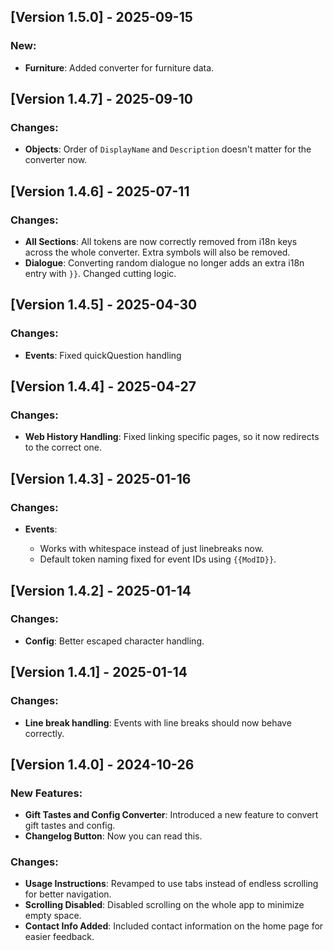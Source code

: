 ## [Version 1.5.0] - 2025-09-15

### New:
- **Furniture**: Added converter for furniture data.

## [Version 1.4.7] - 2025-09-10

### Changes:
- **Objects**: Order of `DisplayName` and `Description` doesn't matter for the converter now.

## [Version 1.4.6] - 2025-07-11

### Changes:
- **All Sections**: All tokens are now correctly removed from i18n keys across the whole converter. Extra symbols will also be removed.
- **Dialogue**: Converting random dialogue no longer adds an extra i18n entry with `}}`. Changed cutting logic. 

## [Version 1.4.5] - 2025-04-30

### Changes:
- **Events**: Fixed quickQuestion handling
    
## [Version 1.4.4] - 2025-04-27

### Changes:
- **Web History Handling**: Fixed linking specific pages, so it now redirects to the correct one.
    
## [Version 1.4.3] - 2025-01-16

### Changes:
- **Events**:

    - Works with whitespace instead of just linebreaks now.
    - Default token naming fixed for event IDs using `{{ModID}}`.

## [Version 1.4.2] - 2025-01-14

### Changes:
- **Config**: Better escaped character handling.

## [Version 1.4.1] - 2025-01-14

### Changes:
- **Line break handling**: Events with line breaks should now behave correctly.

## [Version 1.4.0] - 2024-10-26

### New Features:
- **Gift Tastes and Config Converter**: Introduced a new feature to convert gift tastes and config.
- **Changelog Button**: Now you can read this.

### Changes:
- **Usage Instructions**: Revamped to use tabs instead of endless scrolling for better navigation.
- **Scrolling Disabled**: Disabled scrolling on the whole app to minimize empty space.
- **Contact Info Added**: Included contact information on the home page for easier feedback.